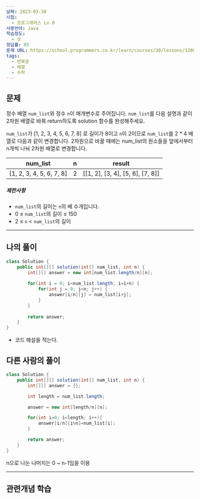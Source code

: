 ```yaml
---
날짜: 2023-03-30
시험:
  - 프로그래머스 Lv.0
사용언어: Java
학습정도:
  - 상
정답률: 85
문제 URL: https://school.programmers.co.kr/learn/courses/30/lessons/120842
tags:
  - 반복문
  - 배열
  - 수학
---
```

## 문제

정수 배열 `num_list`와 정수 `n`이 매개변수로 주어집니다. `num_list`를 다음 설명과 같이 2차원 배열로 바꿔 return하도록 solution 함수를 완성해주세요.

`num_list`가 [1, 2, 3, 4, 5, 6, 7, 8] 로 길이가 8이고 `n`이 2이므로 `num_list`를 2 * 4 배열로 다음과 같이 변경합니다. 2차원으로 바꿀 때에는 num_list의 원소들을 앞에서부터 n개씩 나눠 2차원 배열로 변경합니다.

|num_list|n|result|
|---|---|---|
|[1, 2, 3, 4, 5, 6, 7, 8]|2|[[1, 2], [3, 4], [5, 6], [7, 8]]|

##### 제한사항

- `num_list`의 길이는 `n`의 배 수개입니다.
- 0 ≤ `num_list`의 길이 ≤ 150
- 2 ≤ `n` < `num_list`의 길이

---
## 나의 풀이

```java
class Solution {
    public int[][] solution(int[] num_list, int n) {
        int[][] answer = new int[num_list.length/n][n];
        
        for(int i = 0; i<num_list.length; i=i+n) {
            for(int j = 0; j<n; j++) {
                answer[i/n][j] = num_list[i+j];
            }
        }
        
        return answer;
    }
}
```

- 코드 해설을 적는다.

## 다른 사람의 풀이

```java
class Solution {
    public int[][] solution(int[] num_list, int n) {
        int[][] answer = {};

        int length = num_list.length;

        answer = new int[length/n][n];

        for(int i=0; i<length; i++){
            answer[i/n][i%n]=num_list[i];
        }

        return answer;
    }
}
```
n으로 나눈 나머지는 0 ~ n-1임을 이용

---
## 관련개념 학습
